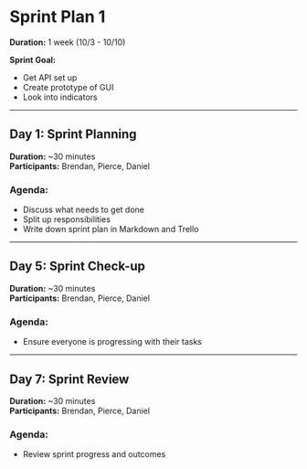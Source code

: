 # Sprint Plan 1

**Duration:** 1 week (10/3 - 10/10)

**Sprint Goal:**
- Get API set up
- Create prototype of GUI
- Look into indicators

---

## Day 1: Sprint Planning

**Duration:** ~30 minutes  
**Participants:** Brendan, Pierce, Daniel

### Agenda:
- Discuss what needs to get done
- Split up responsibilities
- Write down sprint plan in Markdown and Trello

---

## Day 5: Sprint Check-up

**Duration:** ~30 minutes  
**Participants:** Brendan, Pierce, Daniel

### Agenda:
- Ensure everyone is progressing with their tasks

---

## Day 7: Sprint Review

**Duration:** ~30 minutes  
**Participants:** Brendan, Pierce, Daniel

### Agenda:
- Review sprint progress and outcomes
